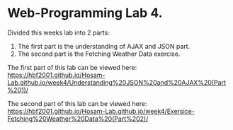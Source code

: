 # Web-Programming Lab 4.

Divided this weeks lab into 2 parts:
1. The first part is the understanding of AJAX and JSON part.
2. The second part is the Fetching Weather Data exercise.

The first part of this lab can be viewed here: https://hbf2001.github.io/Hosam-Lab.github.io/week4/Understanding%20JSON%20and%20AJAX%20(Part%201)/

The second part of this lab can be viewed here: https://hbf2001.github.io/Hosam-Lab.github.io/week4/Exersice-Fetching%20Weather%20Data%20(Part%202)/
